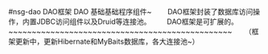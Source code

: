 #nsg-dao DAO框架
    DAO 基础基础程序组件~
　　DAO框架封装了数据库访问操作，内置JDBC访问组件以及Druid等连接池。
　　DAO框架是可扩展的。~~~~~~~~~~~~~~~~~~~~~~~~~~~~~~~~~~~~~~~~~~~~~~~~
　　（框架更新中，更新Hibernate和MyBaits数据库，各大连接池~）